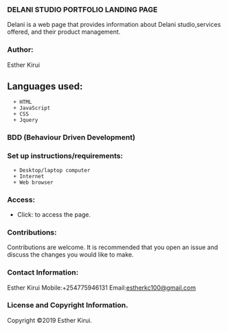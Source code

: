 ### DELANI STUDIO  PORTFOLIO LANDING PAGE

Delani is a web page that provides information about Delani studio,services offered, and their product management.

### Author:

Esther Kirui

## Languages used:
      + HTML
      + JavaScript
      + CSS
      + Jquery


### BDD (Behaviour Driven Development)



### Set up instructions/requirements:

      + Desktop/laptop computer
      + Internet
      + Web browser
      
### Access:
+ Click: to access the page.


### Contributions:

Contributions are welcome. It is recommended that you open an issue and discuss the changes you would like to make.


### Contact Information:

Esther Kirui
Mobile:+254775946131
Email:estherkc100@gmail.com


### License and Copyright Information.


Copyright ©2019 Esther Kirui.




